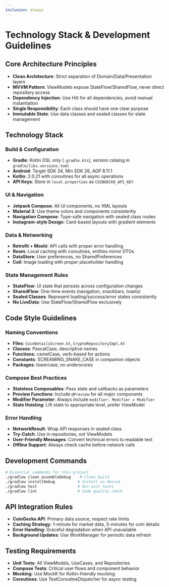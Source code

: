 ```yaml
---
inclusion: always
---
```


# Technology Stack & Development Guidelines

## Core Architecture Principles

- **Clean Architecture**: Strict separation of Domain/Data/Presentation layers
- **MVVM Pattern**: ViewModels expose StateFlow/SharedFlow, never direct repository access
- **Dependency Injection**: Use Hilt for all dependencies, avoid manual instantiation
- **Single Responsibility**: Each class should have one clear purpose
- **Immutable State**: Use data classes and sealed classes for state management

## Technology Stack

### Build & Configuration

- **Gradle**: Kotlin DSL only (`.gradle.kts`), version catalog in `gradle/libs.versions.toml`
- **Android**: Target SDK 34, Min SDK 26, AGP 8.11.1
- **Kotlin**: 2.0.21 with coroutines for all async operations
- **API Keys**: Store in `local.properties` as `COINGECKO_API_KEY`

### UI & Navigation

- **Jetpack Compose**: All UI components, no XML layouts
- **Material 3**: Use theme colors and components consistently
- **Navigation Compose**: Type-safe navigation with sealed class routes
- **Instagram-style Design**: Card-based layouts with gradient elements

### Data & Networking

- **Retrofit + Moshi**: API calls with proper error handling
- **Room**: Local caching with coroutines, entities mirror DTOs
- **DataStore**: User preferences, no SharedPreferences
- **Coil**: Image loading with proper placeholder handling

### State Management Rules

- **StateFlow**: UI state that persists across configuration changes
- **SharedFlow**: One-time events (navigation, snackbars, toasts)
- **Sealed Classes**: Represent loading/success/error states consistently
- **No LiveData**: Use StateFlow/SharedFlow exclusively

## Code Style Guidelines

### Naming Conventions

- **Files**: `CoinDetailsScreen.kt`, `CryptoRepositoryImpl.kt`
- **Classes**: PascalCase, descriptive names
- **Functions**: camelCase, verb-based for actions
- **Constants**: SCREAMING_SNAKE_CASE in companion objects
- **Packages**: lowercase, no underscores

### Compose Best Practices

- **Stateless Composables**: Pass state and callbacks as parameters
- **Preview Functions**: Include `@Preview` for all major components
- **Modifier Parameter**: Always include `modifier: Modifier = Modifier`
- **State Hoisting**: Lift state to appropriate level, prefer ViewModel

### Error Handling

- **NetworkResult**: Wrap API responses in sealed class
- **Try-Catch**: Use in repositories, not ViewModels
- **User-Friendly Messages**: Convert technical errors to readable text
- **Offline Support**: Always check cache before network calls

## Development Commands

```bash
# Essential commands for this project
./gradlew clean assembleDebug    # Clean build
./gradlew installDebug          # Install on device
./gradlew test                  # Run unit tests
./gradlew lint                  # Code quality check
```

## API Integration Rules

- **CoinGecko API**: Primary data source, respect rate limits
- **Caching Strategy**: 1-minute for market data, 5-minutes for coin details
- **Error Handling**: Graceful degradation when API unavailable
- **Background Updates**: Use WorkManager for periodic data refresh

## Testing Requirements

- **Unit Tests**: All ViewModels, UseCases, and Repositories
- **Compose Tests**: Critical user flows and component behavior
- **Mocking**: Use MockK for Kotlin-friendly mocking
- **Coroutines**: Use TestCoroutineDispatcher for async testing
